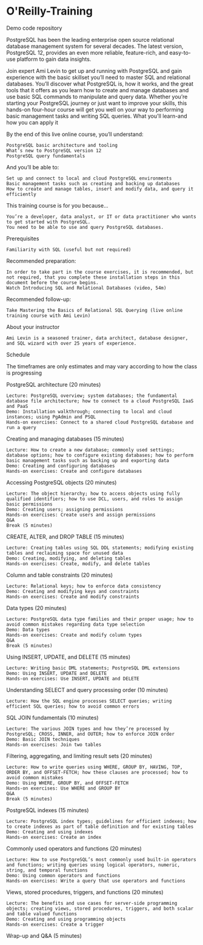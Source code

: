 # O'Reilly-Training
Demo code repository


PostgreSQL has been the leading enterprise open source relational database management system for several decades. The latest version, PostgreSQL 12, provides an even more reliable, feature-rich, and easy-to-use platform to gain data insights.

Join expert Ami Levin to get up and running with PostgreSQL and gain experience with the basic skillset you’ll need to master SQL and relational databases. You’ll discover what PostgreSQL is, how it works, and the great tools that it offers as you learn how to create and manage databases and use basic SQL commands to manipulate and query data. Whether you’re starting your PostgreSQL journey or just want to improve your skills, this hands-on four-hour course will get you well on your way to performing basic management tasks and writing SQL queries.
What you'll learn-and how you can apply it

By the end of this live online course, you’ll understand:

    PostgreSQL basic architecture and tooling
    What’s new to PostgreSQL version 12
    PostgreSQL query fundamentals

And you’ll be able to:

    Set up and connect to local and cloud PostgreSQL environments
    Basic management tasks such as creating and backing up databases
    How to create and manage tables, insert and modify data, and query it efficiently

This training course is for you because...

    You’re a developer, data analyst, or IT or data practitioner who wants to get started with PostgreSQL.
    You need to be able to use and query PostgreSQL databases.

Prerequisites

    Familiarity with SQL (useful but not required)

Recommended preparation:

    In order to take part in the course exercises, it is recommended, but not required, that you complete these installation steps in this document before the course begins.
    Watch Introducing SQL and Relational Databases (video, 54m)

Recommended follow-up:

    Take Mastering the Basics of Relational SQL Querying (live online training course with Ami Levin)

About your instructor

    Ami Levin is a seasoned trainer, data architect, database designer, and SQL wizard with over 25 years of experience.




Schedule

The timeframes are only estimates and may vary according to how the class is progressing

PostgreSQL architecture (20 minutes)

    Lecture: PostgreSQL overview; system databases; the fundamental database file architecture; how to connect to a cloud PostgreSQL IaaS and PaaS
    Demo: Installation walkthrough; connecting to local and cloud instances; using PgAdmin and PSQL
    Hands-on exercises: Connect to a shared cloud PostgreSQL database and run a query

Creating and managing databases (15 minutes)

    Lecture: How to create a new database; commonly used settings; database options; how to configure existing databases; how to perform basic management tasks such as backing up and exporting data
    Demo: Creating and configuring databases
    Hands-on exercises: Create and configure databases

Accessing PostgreSQL objects (20 minutes)

    Lecture: The object hierarchy; how to access objects using fully qualified identifiers; how to use DCL, users, and roles to assign basic permissions
    Demo: Creating users; assigning permissions
    Hands-on exercises: Create users and assign permissions
    Q&A
    Break (5 minutes)

CREATE, ALTER, and DROP TABLE (15 minutes)

    Lecture: Creating tables using SQL DDL statements; modifying existing tables and reclaiming space for unused data
    Demo: Creating, modifying, and deleting tables
    Hands-on exercises: Create, modify, and delete tables

Column and table constraints (20 minutes)

    Lecture: Relational keys; how to enforce data consistency
    Demo: Creating and modifying keys and constraints
    Hands-on exercises: Create and modify constraints

Data types (20 minutes)

    Lecture: PostgreSQL data type families and their proper usage; how to avoid common mistakes regarding data type selection
    Demo: Data types
    Hands-on exercises: Create and modify column types
    Q&A
    Break (5 minutes)

Using INSERT, UPDATE, and DELETE (15 minutes)

    Lecture: Writing basic DML statements; PostgreSQL DML extensions
    Demo: Using INSERT, UPDATE and DELETE
    Hands-on exercises: Use INSERT, UPDATE and DELETE

Understanding SELECT and query processing order (10 minutes)

    Lecture: How the SQL engine processes SELECT queries; writing efficient SQL queries; how to avoid common errors

SQL JOIN fundamentals (10 minutes)

    Lecture: The various JOIN types and how they’re processed by PostgreSQL; CROSS, INNER, and OUTER; how to enforce JOIN order
    Demo: Basic JOIN techniques
    Hands-on exercises: Join two tables

Filtering, aggregating, and limiting result sets (20 minutes)

    Lecture: How to write queries using WHERE, GROUP BY, HAVING, TOP, ORDER BY, and OFFSET-FETCH; how these clauses are processed; how to avoid common mistakes
    Demo: Using WHERE, GROUP BY, and OFFSET-FETCH
    Hands-on exercises: Use WHERE and GROUP BY
    Q&A
    Break (5 minutes)

PostgreSQL indexes (15 minutes)

    Lecture: PostgreSQL index types; guidelines for efficient indexes; how to create indexes as part of table definition and for existing tables
    Demo: Creating and using indexes
    Hands-on exercises: Create an index

Commonly used operators and functions (20 minutes)

    Lecture: How to use PostgreSQL’s most commonly used built-in operators and functions; writing queries using logical operators, numeric, string, and temporal functions
    Demo: Using common operators and functions
    Hands-on exercises: Write a query that use operators and functions

Views, stored procedures, triggers, and functions (20 minutes)

    Lecture: The benefits and use cases for server-side programming objects; creating views, stored procedures, triggers, and both scalar and table valued functions
    Demo: Creating and using programming objects
    Hands-on exercises: Create a trigger

Wrap-up and Q&A (5 minutes)
